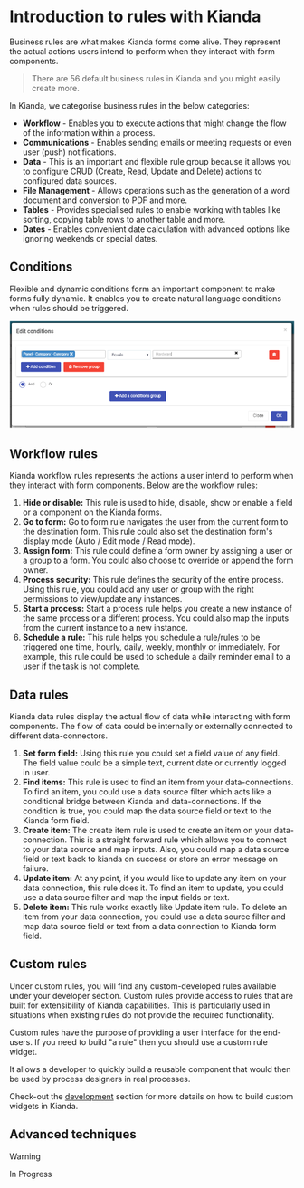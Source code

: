 # Introduction to rules with Kianda

Business rules are what makes Kianda forms come alive. They represent the actual actions users intend to perform when they interact with form components.

> There are 56 default business rules in Kianda and you might easily create more.

In Kianda, we categorise business rules in the below categories:

- **Workflow** - Enables you to execute actions that might change the flow of the information within a process. 
- **Communications** - Enables sending emails or meeting requests or even user (push) notifications.
- **Data** - This is an important and flexible rule group because it allows you to configure CRUD (Create, Read, Update and Delete) actions to configured data sources.
- **File Management** - Allows operations such as the generation of a word document and conversion to PDF and more.
- **Tables** - Provides specialised rules to enable working with tables like sorting, copying table rows to another table and more.
- **Dates** - Enables convenient date calculation with advanced options like ignoring weekends or special dates.

## Conditions

Flexible and dynamic conditions form an important component to make forms fully dynamic. It enables you  to create natural language conditions when rules should be triggered.

![Conditiion Editor](images\condition-editor.png)

## Workflow rules

Kianda workflow rules represents the actions a user intend to perform when they interact with form components. Below are the workflow rules:

1. **Hide or disable:** This rule is used to hide, disable, show or enable a field or a component on the Kianda forms.
2. **Go to form:** Go to form rule navigates the user from the current form to the destination form. This rule could also set the destination form's display mode (Auto / Edit mode / Read mode).
3. **Assign form:** This rule could define a form owner by assigning a user or a group to a form. You could also choose to override or append the form owner.
4. **Process security:** This rule defines the security of the entire process. Using this rule, you could add any user or group with the right permissions to view/update any instances.
5. **Start a process:** Start a process rule helps you create a new instance of the same process or a different process. You could also map the inputs from the current instance to a new instance.
6. **Schedule a rule:** This rule helps you schedule a rule/rules to be triggered one time, hourly, daily, weekly, monthly or immediately. For example, this rule could be used to schedule a daily reminder email to a user if the task is not complete.

## Data rules

Kianda data rules display the actual flow of data while interacting with form components. The flow of data could be internally or externally connected to different data-connectors.

1. **Set form field:** Using this rule you could set a field value of any field. The field value could be a simple text, current date or currently logged in user.
2. **Find items:** This rule is used to find an item from your data-connections. To find an item, you could use a data source filter which acts like a conditional bridge between Kianda and data-connections. If the condition is true, you could map the data source field or text to the Kianda form field.
3. **Create item:** The create item rule is used to create an item on your data-connection. This is a straight forward rule which allows you to connect to your data source and map inputs. Also, you could map a data source field or text back to kianda on success or store an error message on failure.
4. **Update item:** At any point, if you would like to update any item on your data connection, this rule does it. To find an item to update, you could use a data source filter and map the input fields or text.
5. **Delete item:** This rule works exactly like Update item rule. To delete an item from your data connection, you could use a data source filter and map data source field or text from a data connection to Kianda form field.

## Custom rules

Under custom rules, you will find any custom-developed rules available under your developer section. Custom rules provide access to rules that are built for extensibility of Kianda capabilities. This is particularly used in situations when existing rules do not provide the required functionality.

Custom rules have the purpose of providing a user interface for the end-users. If you need to build "a rule" then you should use a custom rule widget.

It allows a developer to quickly build a reusable component that would then be used by process designers in real processes.

Check-out the [development](development.md) section for more details on how to build custom widgets in Kianda.

## Advanced techniques

> [!WARNING]
>
> In Progress

